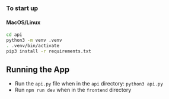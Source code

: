 ### To start up

#### MacOS/Linux

```bash
cd api
python3 -m venv .venv
. .venv/bin/activate
pip3 install -r requirements.txt
```

## Running the App

- Run the `api.py` file when in the `api` directory: `python3 api.py`
- Run `npm run dev` when in the `frontend` directory
